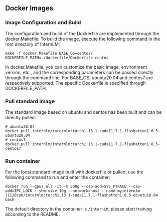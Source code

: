 ## Docker Images

### Image Configuration and Build
The configuration and build of the Dockerfile are implemented through the docker.Makefile. To build the image, execute the following command in the root directory of InternLM:
``` 
make -f docker.Makefile BASE_OS=centos7 DOCKERFILE_PATH=./dockerfile/Dockerfile-centos
``` 
In docker.Makefile, you can customize the basic image, environment version, etc., and the corresponding parameters can be passed directly through the command line. For BASE_OS, ubuntu20.04 and centos7 are respectively supported. The specific Dockerfile is specified through DOCKERFILE_PATH.

### Pull standard image
The standard image based on ubuntu and centos has been built and can be directly pulled:

```
# ubuntu20.04
docker pull internlm/internlm:torch1.13.1-cuda11.7.1-flashatten1.0.5-ubuntu20.04
# centos7
docker pull internlm/internlm:torch1.13.1-cuda11.7.1-flashatten1.0.5-centos7
```

### Run container
For the local standard image built with dockerfile or pulled, use the following command to run and enter the container:
```
docker run --gpus all -it -m 500g --cap-add=SYS_PTRACE --cap-add=IPC_LOCK --shm-size 10g --network=host --name myinternlm li126com/internlm:torch1.13.1-cuda11.7.1-flashatten1.0.5-ubuntu18.04 bash
```
The default directory in the container is `/InternLM`, please start training according to the README.
